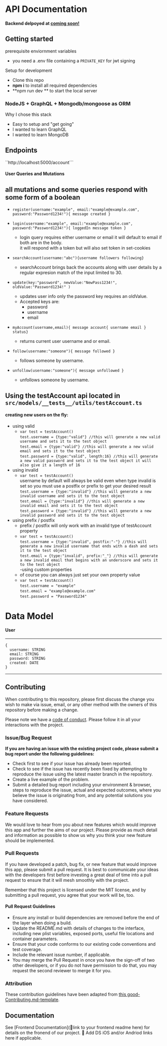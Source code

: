 # API Documentation

#### Backend delpoyed at [coming soon!](https://www.google.com/) <br>

## Getting started

prerequisite enviornment variables
- you need a .env file containing a  ```PRIVATE_KEY``` for jwt signing 

Setup for development 
- Clone this repo
- **npm i** to install all required dependencies
- **npm run dev ** to start the local server

### NodeJS + GraphQL + Mongodb/mongoose as ORM

Why I chose this stack

-    Easy to setup and "get going"
-    I wanted to learn GraphQL
-    I wanted to learn MongoDB

## Endpoints
``http://localhost:5000/account```


#### User Queries and Mutations
## all mutations and some queries respond with some form of a boolean
- ```register(username:"example", email:"example@example.com", password:"Password1234!"){ message created }```

- ```login(username:"example", email:"example@example.com", password:"Password1234!"){ loggedIn message token }```

  - login query requires either username or email it will default to email if both are in the body.<br>
    it will respond with a token but will also set token in set-cookies

- ```searchAccount(username:"abc"){username followers following}```
  - searchAccount brings back the accounts along with user details by a regular expresion match of the input limited to 30.
  
- ```update(key:"password", newValue:"NewPass1234!", oldValue:"Password1234!" )```
   - updates user info only the password key requires an oldValue.
   - Accepted keys are:
      - password
      - username
      - email
      
- ```myAccount(username,email){ message account{ username email } status}```
  - returns current user username and or email.
  
- ```follow(username:"someone"){ message followed }```
  - follows someone by username.
  
- ```unfollow(username:"someone"){ message unfollowed }```
  - unfollows someone by username.
  
## Using the testAccount api located in ```src/models/__tests__/utils/testAccount.ts```
#### creating new users on the fly:
- using valid
    - ```var test = testAccount()```<br>
      ```test.username = {type:"valid"} //this will generate a new valid username and sets it to the test object```<br>
      ```test.email = {type:"valid"} //this will generate a new valid email and sets it to the test object```<br>
      ```test.password = {type:"valid", length:16} //this will generate a new valid password and sets it to the test object it will also give it a length of 16```<br>
- using invalid
    - ```var test = testAccount()```<br>
      username by default will always be valid even when type invalid is set so you must use a postfix or prefix to get your desired result <br>
      ```test.username = {type:"invalid"} //this will generate a new invalid username and sets it to the test object```<br>
      ```test.email = {type:"invalid"} //this will generate a new invalid email and sets it to the test object```<br>
      ```test.password = {type:"invalid"} //this will generate a new invalid password and sets it to the test object```<br>
- using prefix / postfix
    - prefix / postfix will only work with an invalid type of testAccount  property <br>
    - ```var test = testAccount()```<br>
    ```test.username = {type:"invalid", postfix:"-"} //this will generate a new invalid username that ends with a dash and sets it to the test object```<br>
    ```test.email = {type:"invalid", prefix:"_"} //this will generate a new invalid email that begins with an underscore and sets it to the test object```<br>
-using custom properties
    - of course you can always just set your own property value<br>
    - ```var test = testAccount()```<br>
    ```test.username = "example"```<br>
    ```test.email = "example@example.com"```<br>
    ```test.password = "Password1234"```<br>



# Data Model

#### User
---
```
{
  username: STRING
  email: STRING
  password: STRING
  created: DATE
}
```
---
## Contributing

When contributing to this repository, please first discuss the change you wish to make via issue, email, or any other method with the owners of this repository before making a change.

Please note we have a [code of conduct](./code_of_conduct.md). Please follow it in all your interactions with the project.

### Issue/Bug Request

 **If you are having an issue with the existing project code, please submit a bug report under the following guidelines:**
 - Check first to see if your issue has already been reported.
 - Check to see if the issue has recently been fixed by attempting to reproduce the issue using the latest master branch in the repository.
 - Create a live example of the problem.
 - Submit a detailed bug report including your environment & browser, steps to reproduce the issue, actual and expected outcomes,  where you believe the issue is originating from, and any potential solutions you have considered.

### Feature Requests

We would love to hear from you about new features which would improve this app and further the aims of our project. Please provide as much detail and information as possible to show us why you think your new feature should be implemented.

### Pull Requests

If you have developed a patch, bug fix, or new feature that would improve this app, please submit a pull request. It is best to communicate your ideas with the developers first before investing a great deal of time into a pull request to ensure that it will mesh smoothly with the project.

Remember that this project is licensed under the MIT license, and by submitting a pull request, you agree that your work will be, too.

#### Pull Request Guidelines

- Ensure any install or build dependencies are removed before the end of the layer when doing a build.
- Update the README.md with details of changes to the interface, including new plist variables, exposed ports, useful file locations and container parameters.
- Ensure that your code conforms to our existing code conventions and test coverage.
- Include the relevant issue number, if applicable.
- You may merge the Pull Request in once you have the sign-off of two other developers, or if you do not have permission to do that, you may request the second reviewer to merge it for you.

### Attribution

These contribution guidelines have been adapted from [this good-Contributing.md-template](https://gist.github.com/PurpleBooth/b24679402957c63ec426).

## Documentation

See [Frontend Documentation](🚫link to your frontend readme here) for details on the fronend of our project.
🚫 Add DS iOS and/or Andriod links here if applicable.
